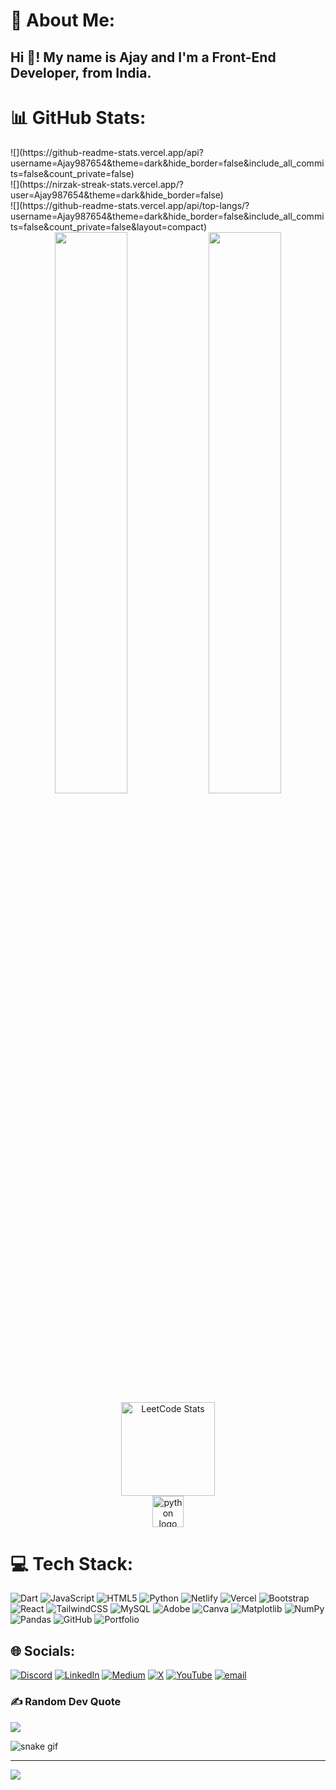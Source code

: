 # 💫 About Me:
<h2>Hi 👋! My name is Ajay and I'm a Front-End Developer, from India.</h2>



# 📊 GitHub Stats:
<div align="left">
      ![](https://github-readme-stats.vercel.app/api?username=Ajay987654&theme=dark&hide_border=false&include_all_commits=false&count_private=false)<br/>
</div>
![](https://nirzak-streak-stats.vercel.app/?user=Ajay987654&theme=dark&hide_border=false)<br/>
![](https://github-readme-stats.vercel.app/api/top-langs/?username=Ajay987654&theme=dark&hide_border=false&include_all_commits=false&count_private=false&layout=compact)
<div align="center">
  <div align="center">
  <img src="https://github-readme-stats.vercel.app/api?username=Ajay987654&show_icons=true&theme=radical" width="48%"> 
  <img src="https://github-readme-streak-stats.herokuapp.com/?user=Ajay987654&theme=radical" width="48%">
</div>

<div align="center">
  <img src="https://leetcard.jacoblin.cool/Ajay_2025?theme=dark&font=Kanit" height="150" alt="LeetCode Stats" />
</div>

<div align="center">
  <img src="https://cdn.jsdelivr.net/gh/devicons/devicon/icons/python/python-original.svg" height="50" alt="python logo" />
</div>

</div>


# 💻 Tech Stack:
![Dart](https://img.shields.io/badge/dart-%230175C2.svg?style=for-the-badge&logo=dart&logoColor=white) ![JavaScript](https://img.shields.io/badge/javascript-%23323330.svg?style=for-the-badge&logo=javascript&logoColor=%23F7DF1E) ![HTML5](https://img.shields.io/badge/html5-%23E34F26.svg?style=for-the-badge&logo=html5&logoColor=white) ![Python](https://img.shields.io/badge/python-3670A0?style=for-the-badge&logo=python&logoColor=ffdd54) ![Netlify](https://img.shields.io/badge/netlify-%23000000.svg?style=for-the-badge&logo=netlify&logoColor=#00C7B7) ![Vercel](https://img.shields.io/badge/vercel-%23000000.svg?style=for-the-badge&logo=vercel&logoColor=white) ![Bootstrap](https://img.shields.io/badge/bootstrap-%238511FA.svg?style=for-the-badge&logo=bootstrap&logoColor=white) ![React](https://img.shields.io/badge/react-%2320232a.svg?style=for-the-badge&logo=react&logoColor=%2361DAFB) ![TailwindCSS](https://img.shields.io/badge/tailwindcss-%2338B2AC.svg?style=for-the-badge&logo=tailwind-css&logoColor=white) ![MySQL](https://img.shields.io/badge/mysql-4479A1.svg?style=for-the-badge&logo=mysql&logoColor=white) ![Adobe](https://img.shields.io/badge/adobe-%23FF0000.svg?style=for-the-badge&logo=adobe&logoColor=white) ![Canva](https://img.shields.io/badge/Canva-%2300C4CC.svg?style=for-the-badge&logo=Canva&logoColor=white) ![Matplotlib](https://img.shields.io/badge/Matplotlib-%23ffffff.svg?style=for-the-badge&logo=Matplotlib&logoColor=black) ![NumPy](https://img.shields.io/badge/numpy-%23013243.svg?style=for-the-badge&logo=numpy&logoColor=white) ![Pandas](https://img.shields.io/badge/pandas-%23150458.svg?style=for-the-badge&logo=pandas&logoColor=white) ![GitHub](https://img.shields.io/badge/github-%23121011.svg?style=for-the-badge&logo=github&logoColor=white) ![Portfolio](https://img.shields.io/badge/Portfolio-%23000000.svg?style=for-the-badge&logo=firefox&logoColor=#FF7139)

## 🌐 Socials:
[![Discord](https://img.shields.io/badge/Discord-%237289DA.svg?logo=discord&logoColor=white)](https://discord.gg/ajays0749) [![LinkedIn](https://img.shields.io/badge/LinkedIn-%230077B5.svg?logo=linkedin&logoColor=white)](https://linkedin.com/in/ajay162006) [![Medium](https://img.shields.io/badge/Medium-12100E?logo=medium&logoColor=white)](https://medium.com/@@ajay527946494) [![X](https://img.shields.io/badge/X-black.svg?logo=X&logoColor=white)](https://x.com/Ajay_mysterious) [![YouTube](https://img.shields.io/badge/YouTube-%23FF0000.svg?logo=YouTube&logoColor=white)](https://youtube.com/@@aj_mysterious) [![email](https://img.shields.io/badge/Email-D14836?logo=gmail&logoColor=white)](mailto:ajay527946494@gmail.com) 


### ✍️ Random Dev Quote
![](https://quotes-github-readme.vercel.app/api?type=horizontal&theme=radical)

![snake gif](https://github.com/Ajay987654/Ajay987654/blob/output/github-snake-dark.sv)

---
[![](https://visitcount.itsvg.in/api?id=Ajay987654&icon=0&color=0)](https://visitcount.itsvg.in)

<!-- Proudly created with GPRM ( https://gprm.itsvg.in ) -->
